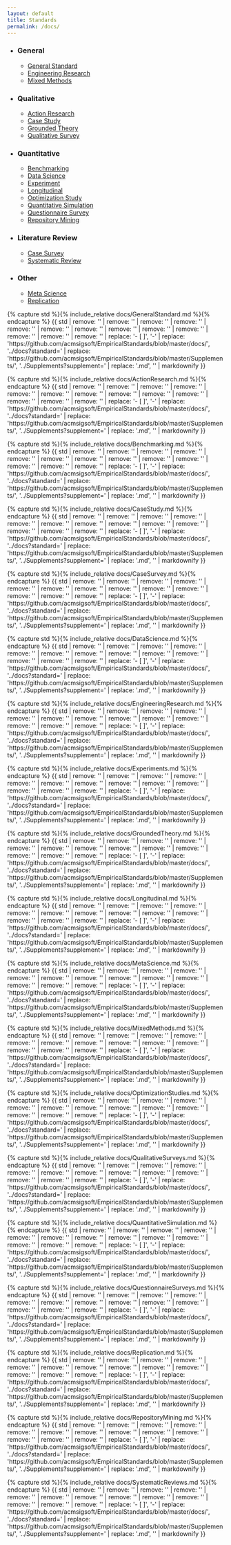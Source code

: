 ```yaml
---
layout: default
title: Standards
permalink: /docs/
---   
```


<html>
<head>
<style>

.tablinks {
  padding: 4px 10px;
  font-size: 16px;
}

.tab, .tab ul {
  list-style-type: none;
}

.tab h3 {
  padding: 0;
  margin-bottom: 0;
  font-size: 16px;
}

.tablinks:hover {
  background-color: #ddd;
}

.tabcontent {
  color: black;
  display: none;
  padding: 10px 20px;
  height: 100%;
}

</style>
<script src="../form_generator/js/read_standards.js"></script>
<script>
function openStandardFromURL(evt) {
  standardName = getParameterByName('standard')[0].replaceAll('"', '');

  var i, tabcontent, tablinks;
  tabcontent = document.getElementsByClassName("tabcontent");
  for (i = 0; i < tabcontent.length; i++) {
    tabcontent[i].style.display = "none";
  }
  tablinks = document.getElementsByClassName("tablinks");
  for (i = 0; i < tablinks.length; i++) {
    tablinks[i].className = tablinks[i].className.replace(" active", "");
  }
  document.getElementById(standardName).style.display = "block";
  document.getElementById(standardName+'_b').className += " active";
}
</script>

<!-- Google tag (gtag.js) -->
<script async src="https://www.googletagmanager.com/gtag/js?id={{ site.google_analytics }}"></script>
<script>
  window.dataLayer = window.dataLayer || [];
  function gtag(){dataLayer.push(arguments);}
  gtag('js', new Date());
  gtag('config', '{{ site.google_analytics }}');
</script>
</head>

<body onload="openStandardFromURL(event)">

<!-- Standards list/table of contents -->
<ul class="tab">
  <li>
	<h3>General</h3>
	<ul>
		<li><a id="GeneralStandard_b"        class="tablinks" href="#Display" onclick="openStandard(event, 'GeneralStandard')">General Standard</a></li>
		<li><a id="EngineeringResearch_b"    class="tablinks" href="#Display" onclick="openStandard(event, 'EngineeringResearch')">Engineering Research</a></li>
		<li><a id="MixedMethods_b"           class="tablinks" href="#Display" onclick="openStandard(event, 'MixedMethods')">Mixed Methods</a></li>
	</ul>
  </li>
  <li>
	<h3>Qualitative</h3>
	<ul>
		<li><a id="ActionResearch_b"         class="tablinks" href="#Display" onclick="openStandard(event, 'ActionResearch')">Action Research</a></li>
		<li><a id="CaseStudy_b"              class="tablinks" href="#Display" onclick="openStandard(event, 'CaseStudy')">Case Study</a></li>
		<li><a id="GroundedTheory_b"         class="tablinks" href="#Display" onclick="openStandard(event, 'GroundedTheory')">Grounded Theory</a></li>
		<li><a id="QualitativeSurvey_b"     class="tablinks" href="#Display" onclick="openStandard(event, 'QualitativeSurveys')">Qualitative Survey</a></li>
	</ul>
  </li>
  <li>
	<h3>Quantitative</h3>
	<ul>
		<li><a id="Benchmarking_b"           class="tablinks" href="#Display" onclick="openStandard(event, 'Benchmarking')">Benchmarking</a></li>
		<li><a id="DataScience_b"            class="tablinks" href="#Display" onclick="openStandard(event, 'DataScience')">Data Science</a></li>
		<li><a id="Experiment_b"            class="tablinks" href="#Display" onclick="openStandard(event, 'Experiments')">Experiment</a></li>
		<li><a id="Longitudinal_b"           class="tablinks" href="#Display" onclick="openStandard(event, 'Longitudinal')">Longitudinal</a></li>
		<li><a id="OptimizationStudy_b"    	class="tablinks" href="#Display" onclick="openStandard(event, 'OptimizationStudies')">Optimization Study</a></li>
		<li><a id="QuantitativeSimulation_b" class="tablinks" href="#Display" onclick="openStandard(event, 'QuantitativeSimulation')">Quantitative Simulation</a></li>
		<li><a id="QuestionnaireSurvey_b"   class="tablinks" href="#Display" onclick="openStandard(event, 'QuestionnaireSurveys')">Questionnaire Survey</a></li>
		<li><a id="RepositoryMining_b"       class="tablinks" href="#Display" onclick="openStandard(event, 'RepositoryMining')">Repository Mining</a></li>
	</ul>
  </li>
  <li>
	<h3>Literature Review</h3>
	<ul>
		<li><a id="CaseSurvey_b"             class="tablinks" href="#Display" onclick="openStandard(event, 'CaseSurvey')">Case Survey</a></li>
		<li><a id="SystematicReviews_b"      class="tablinks" href="#Display" onclick="openStandard(event, 'SystematicReviews')">Systematic Review</a></li>
	</ul>
  </li>
  <li>
	<h3>Other</h3>
	<ul>
		<li><a id="MetaScience_b"            class="tablinks" href="#Display" onclick="openStandard(event, 'MetaScience')">Meta Science</a></li>
		<li><a id="Replication_b"            class="tablinks" href="#Display" onclick="openStandard(event, 'Replication')">Replication</a></li>
	</ul>
  </li>
</ul>

<div id="Display">
<div id="GeneralStandard" class="tabcontent">
  <p>
    {% capture std %}{% include_relative docs/GeneralStandard.md %}{% endcapture %}
    {{ std | remove: '<standard name="General Standard">' | remove: '<checklist name="Essential">' | remove: '<checklist name="Desirable">' | remove: '<checklist name="Extraordinary">' | remove: '</checklist>' | remove: '</standard>' | remove: '<footnote>' | remove: '</footnote>' | remove: '<intro>' | remove: '<method>' | remove: '<results>' | remove: '<discussion>' | remove: '<other>' | replace: '- [ ]', '-' | replace: 'https://github.com/acmsigsoft/EmpiricalStandards/blob/master/docs/', '../docs?standard=' | replace: 'https://github.com/acmsigsoft/EmpiricalStandards/blob/master/Supplements/', '../Supplements?supplement=' | replace: '.md', '' | markdownify }}
  </p>
</div>

<div id="ActionResearch" class="tabcontent">
  <p>
    {% capture std %}{% include_relative docs/ActionResearch.md %}{% endcapture %}
    {{ std | remove: '<standard name="Action Research">' | remove: '<checklist name="Essential">' | remove: '<checklist name="Desirable">' | remove: '<checklist name="Extraordinary">' | remove: '</checklist>' | remove: '</standard>' | remove: '<footnote>' | remove: '</footnote>' | remove: '<intro>' | remove: '<method>' | remove: '<results>' | remove: '<discussion>' | remove: '<other>' | replace: '- [ ]', '-' | replace: 'https://github.com/acmsigsoft/EmpiricalStandards/blob/master/docs/', '../docs?standard=' | replace: 'https://github.com/acmsigsoft/EmpiricalStandards/blob/master/Supplements/', '../Supplements?supplement=' | replace: '.md', '' | markdownify }}
  </p>
</div>

<div id="Benchmarking" class="tabcontent">
  <p>
    {% capture std %}{% include_relative docs/Benchmarking.md %}{% endcapture %}
    {{ std | remove: '<standard name="Benchmarking (of Software Systems)">' | remove: '<checklist name="Essential">' | remove: '<checklist name="Desirable">' | remove: '<checklist name="Extraordinary">' | remove: '</checklist>' | remove: '</standard>' | remove: '<footnote>' | remove: '</footnote>' | remove: '<intro>' | remove: '<method>' | remove: '<results>' | remove: '<discussion>' | remove: '<other>' | replace: '- [ ]', '-' | replace: 'https://github.com/acmsigsoft/EmpiricalStandards/blob/master/docs/', '../docs?standard=' | replace: 'https://github.com/acmsigsoft/EmpiricalStandards/blob/master/Supplements/', '../Supplements?supplement=' | replace: '.md', '' | markdownify }}
  </p>
</div>

<div id="CaseStudy" class="tabcontent">
  <p>
    {% capture std %}{% include_relative docs/CaseStudy.md %}{% endcapture %}
    {{ std | remove: '<standard name="Case Study and Ethnography">' | remove: '<checklist name="Essential">' | remove: '<checklist name="Desirable">' | remove: '<checklist name="Extraordinary">' | remove: '</checklist>' | remove: '</standard>' | remove: '<footnote>' | remove: '</footnote>' | remove: '<intro>' | remove: '<method>' | remove: '<results>' | remove: '<discussion>' | remove: '<other>' | replace: '- [ ]', '-' | replace: 'https://github.com/acmsigsoft/EmpiricalStandards/blob/master/docs/', '../docs?standard=' | replace: 'https://github.com/acmsigsoft/EmpiricalStandards/blob/master/Supplements/', '../Supplements?supplement=' | replace: '.md', '' | markdownify }}
  </p>
</div>

<div id="CaseSurvey" class="tabcontent">
  <p>
    {% capture std %}{% include_relative docs/CaseSurvey.md %}{% endcapture %}
    {{ std | remove: '<standard name="Case Survey">' | remove: '<checklist name="Essential">' | remove: '<checklist name="Desirable">' | remove: '<checklist name="Extraordinary">' | remove: '</checklist>' | remove: '</standard>' | remove: '<footnote>' | remove: '</footnote>' | remove: '<intro>' | remove: '<method>' | remove: '<results>' | remove: '<discussion>' | remove: '<other>' | replace: '- [ ]', '-' | replace: 'https://github.com/acmsigsoft/EmpiricalStandards/blob/master/docs/', '../docs?standard=' | replace: 'https://github.com/acmsigsoft/EmpiricalStandards/blob/master/Supplements/', '../Supplements?supplement=' | replace: '.md', '' | markdownify }}
  </p>
</div>

<div id="DataScience" class="tabcontent">
  <p>
    {% capture std %}{% include_relative docs/DataScience.md %}{% endcapture %}
    {{ std | remove: '<standard name="Data Science">' | remove: '<checklist name="Essential">' | remove: '<checklist name="Desirable">' | remove: '<checklist name="Extraordinary">' | remove: '</checklist>' | remove: '</standard>' | remove: '<footnote>' | remove: '</footnote>' | remove: '<intro>' | remove: '<method>' | remove: '<results>' | remove: '<discussion>' | remove: '<other>' | replace: '- [ ]', '-' | replace: 'https://github.com/acmsigsoft/EmpiricalStandards/blob/master/docs/', '../docs?standard=' | replace: 'https://github.com/acmsigsoft/EmpiricalStandards/blob/master/Supplements/', '../Supplements?supplement=' | replace: '.md', '' | markdownify }}
  </p>
</div>

<div id="EngineeringResearch" class="tabcontent">
  <p>
    {% capture std %}{% include_relative docs/EngineeringResearch.md %}{% endcapture %}
    {{ std | remove: '<standard name="Engineering Methods">' | remove: '<checklist name="Essential">' | remove: '<checklist name="Desirable">' | remove: '<checklist name="Extraordinary">' | remove: '</checklist>' | remove: '</standard>' | remove: '<footnote>' | remove: '</footnote>' | remove: '<intro>' | remove: '<method>' | remove: '<results>' | remove: '<discussion>' | remove: '<other>' | replace: '- [ ]', '-' | replace: 'https://github.com/acmsigsoft/EmpiricalStandards/blob/master/docs/', '../docs?standard=' | replace: 'https://github.com/acmsigsoft/EmpiricalStandards/blob/master/Supplements/', '../Supplements?supplement=' | replace: '.md', '' | markdownify }}
  </p>
</div>

<div id="Experiments" class="tabcontent">
  <p>
    {% capture std %}{% include_relative docs/Experiments.md %}{% endcapture %}
    {{ std | remove: '<standard name="Experiments (with Human Participants)">' | remove: '<checklist name="Essential">' | remove: '<checklist name="Desirable">' | remove: '<checklist name="Extraordinary">' | remove: '</checklist>' | remove: '</standard>' | remove: '<footnote>' | remove: '</footnote>' | remove: '<intro>' | remove: '<method>' | remove: '<results>' | remove: '<discussion>' | remove: '<other>' | replace: '- [ ]', '-' | replace: 'https://github.com/acmsigsoft/EmpiricalStandards/blob/master/docs/', '../docs?standard=' | replace: 'https://github.com/acmsigsoft/EmpiricalStandards/blob/master/Supplements/', '../Supplements?supplement=' | replace: '.md', '' | markdownify }}
  </p>
</div>

<div id="GroundedTheory" class="tabcontent">
  <p>
    {% capture std %}{% include_relative docs/GroundedTheory.md %}{% endcapture %}
    {{ std | remove: '<standard name="Grounded Theory">' | remove: '<checklist name="Essential">' | remove: '<checklist name="Desirable">' | remove: '<checklist name="Extraordinary">' | remove: '</checklist>' | remove: '</standard>' | remove: '<footnote>' | remove: '</footnote>' | remove: '<intro>' | remove: '<method>' | remove: '<results>' | remove: '<discussion>' | remove: '<other>' | replace: '- [ ]', '-' | replace: 'https://github.com/acmsigsoft/EmpiricalStandards/blob/master/docs/', '../docs?standard=' | replace: 'https://github.com/acmsigsoft/EmpiricalStandards/blob/master/Supplements/', '../Supplements?supplement=' | replace: '.md', '' | markdownify }}
  </p>
</div>

<div id="Longitudinal" class="tabcontent">
  <p>
    {% capture std %}{% include_relative docs/Longitudinal.md %}{% endcapture %}
    {{ std | remove: '<standard name="Longitudinal">' | remove: '<checklist name="Essential">' | remove: '<checklist name="Desirable">' | remove: '<checklist name="Extraordinary">' | remove: '</checklist>' | remove: '</standard>' | remove: '<footnote>' | remove: '</footnote>' | remove: '<intro>' | remove: '<method>' | remove: '<results>' | remove: '<discussion>' | remove: '<other>' | replace: '- [ ]', '-' | replace: 'https://github.com/acmsigsoft/EmpiricalStandards/blob/master/docs/', '../docs?standard=' | replace: 'https://github.com/acmsigsoft/EmpiricalStandards/blob/master/Supplements/', '../Supplements?supplement=' | replace: '.md', '' | markdownify }}
  </p>
</div>

<div id="MetaScience" class="tabcontent">
  <p>
    {% capture std %}{% include_relative docs/MetaScience.md %}{% endcapture %}
    {{ std | remove: '<standard name="Meta Science">' | remove: '<checklist name="Essential">' | remove: '<checklist name="Desirable">' | remove: '<checklist name="Extraordinary">' | remove: '</checklist>' | remove: '</standard>' | remove: '<footnote>' | remove: '</footnote>' | remove: '<intro>' | remove: '<method>' | remove: '<results>' | remove: '<discussion>' | remove: '<other>' | replace: '- [ ]', '-' | replace: 'https://github.com/acmsigsoft/EmpiricalStandards/blob/master/docs/', '../docs?standard=' | replace: 'https://github.com/acmsigsoft/EmpiricalStandards/blob/master/Supplements/', '../Supplements?supplement=' | replace: '.md', '' | markdownify }}
  </p>
</div>

<div id="MixedMethods" class="tabcontent">
  <p>
    {% capture std %}{% include_relative docs/MixedMethods.md %}{% endcapture %}
    {{ std | remove: '<standard name="Mixed Methods">' | remove: '<checklist name="Essential">' | remove: '<checklist name="Desirable">' | remove: '<checklist name="Extraordinary">' | remove: '</checklist>' | remove: '</standard>' | remove: '<footnote>' | remove: '</footnote>' | remove: '<intro>' | remove: '<method>' | remove: '<results>' | remove: '<discussion>' | remove: '<other>' | replace: '- [ ]', '-' | replace: 'https://github.com/acmsigsoft/EmpiricalStandards/blob/master/docs/', '../docs?standard=' | replace: 'https://github.com/acmsigsoft/EmpiricalStandards/blob/master/Supplements/', '../Supplements?supplement=' | replace: '.md', '' | markdownify }}
  </p>
</div>

<div id="OptimizationStudies" class="tabcontent">
  <p>
    {% capture std %}{% include_relative docs/OptimizationStudies.md %}{% endcapture %}
    {{ std | remove: '<standard name="Optimization Studies">' | remove: '<checklist name="Essential">' | remove: '<checklist name="Desirable">' | remove: '<checklist name="Extraordinary">' | remove: '</checklist>' | remove: '</standard>' | remove: '<footnote>' | remove: '</footnote>' | remove: '<intro>' | remove: '<method>' | remove: '<results>' | remove: '<discussion>' | remove: '<other>' | replace: '- [ ]', '-' | replace: 'https://github.com/acmsigsoft/EmpiricalStandards/blob/master/docs/', '../docs?standard=' | replace: 'https://github.com/acmsigsoft/EmpiricalStandards/blob/master/Supplements/', '../Supplements?supplement=' | replace: '.md', '' | markdownify }}
  </p>
</div>

<div id="QualitativeSurveys" class="tabcontent">
  <p>
    {% capture std %}{% include_relative docs/QualitativeSurveys.md %}{% endcapture %}
    {{ std | remove: '<standard name="Qualitative Surveys (Interview Studies)">' | remove: '<checklist name="Essential">' | remove: '<checklist name="Desirable">' | remove: '<checklist name="Extraordinary">' | remove: '</checklist>' | remove: '</standard>' | remove: '<footnote>' | remove: '</footnote>' | remove: '<intro>' | remove: '<method>' | remove: '<results>' | remove: '<discussion>' | remove: '<other>' | replace: '- [ ]', '-' | replace: 'https://github.com/acmsigsoft/EmpiricalStandards/blob/master/docs/', '../docs?standard=' | replace: 'https://github.com/acmsigsoft/EmpiricalStandards/blob/master/Supplements/', '../Supplements?supplement=' | replace: '.md', '' | markdownify }}
  </p>
</div>

<div id="QuantitativeSimulation" class="tabcontent">
  <p>
    {% capture std %}{% include_relative docs/QuantitativeSimulation.md %}{% endcapture %}
    {{ std | remove: '<standard name="Simulation">' | remove: '<checklist name="Essential">' | remove: '<checklist name="Desirable">' | remove: '<checklist name="Extraordinary">' | remove: '</checklist>' | remove: '</standard>' | remove: '<footnote>' | remove: '</footnote>' | remove: '<intro>' | remove: '<method>' | remove: '<results>' | remove: '<discussion>' | remove: '<other>' | replace: '- [ ]', '-' | replace: 'https://github.com/acmsigsoft/EmpiricalStandards/blob/master/docs/', '../docs?standard=' | replace: 'https://github.com/acmsigsoft/EmpiricalStandards/blob/master/Supplements/', '../Supplements?supplement=' | replace: '.md', '' | markdownify }}
  </p>
</div>

<div id="QuestionnaireSurveys" class="tabcontent">
  <p>
    {% capture std %}{% include_relative docs/QuestionnaireSurveys.md %}{% endcapture %}
    {{ std | remove: '<standard name="Questionnaire Surveys">' | remove: '<checklist name="Essential">' | remove: '<checklist name="Desirable">' | remove: '<checklist name="Extraordinary">' | remove: '</checklist>' | remove: '</standard>' | remove: '<footnote>' | remove: '</footnote>' | remove: '<intro>' | remove: '<method>' | remove: '<results>' | remove: '<discussion>' | remove: '<other>' | replace: '- [ ]', '-' | replace: 'https://github.com/acmsigsoft/EmpiricalStandards/blob/master/docs/', '../docs?standard=' | replace: 'https://github.com/acmsigsoft/EmpiricalStandards/blob/master/Supplements/', '../Supplements?supplement=' | replace: '.md', '' | markdownify }}
  </p>
</div>

<div id="Replication" class="tabcontent">
  <p>
    {% capture std %}{% include_relative docs/Replication.md %}{% endcapture %}
    {{ std | remove: '<standard name="Replication">' | remove: '<checklist name="Essential">' | remove: '<checklist name="Desirable">' | remove: '<checklist name="Extraordinary">' | remove: '</checklist>' | remove: '</standard>' | remove: '<footnote>' | remove: '</footnote>' | remove: '<intro>' | remove: '<method>' | remove: '<results>' | remove: '<discussion>' | remove: '<other>' | replace: '- [ ]', '-' | replace: 'https://github.com/acmsigsoft/EmpiricalStandards/blob/master/docs/', '../docs?standard=' | replace: 'https://github.com/acmsigsoft/EmpiricalStandards/blob/master/Supplements/', '../Supplements?supplement=' | replace: '.md', '' | markdownify }}
  </p>
</div>
    
<div id="RepositoryMining" class="tabcontent">
  <p>
    {% capture std %}{% include_relative docs/RepositoryMining.md %}{% endcapture %}
    {{ std | remove: '<standard name="Repository Mining">' | remove: '<checklist name="Essential">' | remove: '<checklist name="Desirable">' | remove: '<checklist name="Extraordinary">' | remove: '</checklist>' | remove: '</standard>' | remove: '<footnote>' | remove: '</footnote>' | remove: '<intro>' | remove: '<method>' | remove: '<results>' | remove: '<discussion>' | remove: '<other>' | replace: '- [ ]', '-' | replace: 'https://github.com/acmsigsoft/EmpiricalStandards/blob/master/docs/', '../docs?standard=' | replace: 'https://github.com/acmsigsoft/EmpiricalStandards/blob/master/Supplements/', '../Supplements?supplement=' | replace: '.md', '' | markdownify }}
  </p>
</div>

<div id="SystematicReviews" class="tabcontent">
  <p>
    {% capture std %}{% include_relative docs/SystematicReviews.md %}{% endcapture %}
    {{ std | remove: '<standard name="Systematic Reviews">' | remove: '<checklist name="Essential">' | remove: '<checklist name="Desirable">' | remove: '<checklist name="Extraordinary">' | remove: '</checklist>' | remove: '</standard>' | remove: '<footnote>' | remove: '</footnote>' | remove: '<intro>' | remove: '<method>' | remove: '<results>' | remove: '<discussion>' | remove: '<other>' | replace: '- [ ]', '-' | replace: 'https://github.com/acmsigsoft/EmpiricalStandards/blob/master/docs/', '../docs?standard=' | replace: 'https://github.com/acmsigsoft/EmpiricalStandards/blob/master/Supplements/', '../Supplements?supplement=' | replace: '.md', '' | markdownify }}
  </p>
</div>
</div>

<script>
function openStandard(evt, standardName) {
  var i, tabcontent, tablinks;

  tabcontent = document.getElementsByClassName("tabcontent");
  for (i = 0; i < tabcontent.length; i++) {
    tabcontent[i].style.display = "none";
  }
  tablinks = document.getElementsByClassName("tablinks");
  for (i = 0; i < tablinks.length; i++) {
    tablinks[i].className = tablinks[i].className.replace(" active", "");
  }
  document.getElementById(standardName).style.display = "block";
  evt.currentTarget.className += " active";
  window.history.replaceState('', '', '?standard='+standardName);
}
</script>
